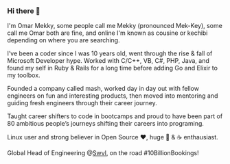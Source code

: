 ### Hi there 👋

I'm Omar Mekky, some people call me Mekky (pronounced Mek-Key), some call me Omar both are fine, and online I'm known as cousine or kechibi depending on where you are searching.

I’ve been a coder since I was 10 years old, went through the rise & fall of Microsoft Developer hype. Worked with C/C++, VB, C#, PHP, Java, and found my self in Ruby & Rails for a long time before adding Go and Elixir to my toolbox.

Founded a company called mash, worked day in day out with fellow engineers on fun and interesting products, then moved into mentoring and guiding fresh engineers through their career journey.

Taught career shifters to code in bootcamps and proud to have been part of 80 ambitious people’s journeys shifting their careers into programing.

Linux user and strong believer in Open Source ❤️, huge 🍕 & ☕️ enthausiast.

Global Head of Engineering @[Swvl](https://swvl.com), on the road #10BillionBookings!

<!--

Here are some ideas to get you started:

- 🔭 I’m currently working on ...
- 🌱 I’m currently learning ...
- 👯 I’m looking to collaborate on ...
- 🤔 I’m looking for help with ...
- 💬 Ask me about ...
- 📫 How to reach me: ...
- 😄 Pronouns: ...
- ⚡ Fun fact: ...
-->
